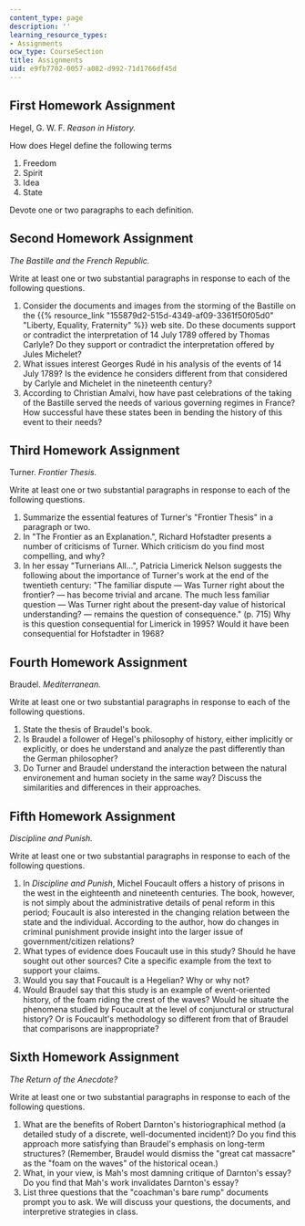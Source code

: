 ```yaml
---
content_type: page
description: ''
learning_resource_types:
- Assignments
ocw_type: CourseSection
title: Assignments
uid: e9fb7702-0057-a082-d992-71d1766df45d
---
```


First Homework Assignment
-------------------------

Hegel, G. W. F. _Reason in History._

How does Hegel define the following terms

1.  Freedom
2.  Spirit
3.  Idea
4.  State

Devote one or two paragraphs to each definition.

Second Homework Assignment
--------------------------

_The Bastille and the French Republic._

Write at least one or two substantial paragraphs in response to each of the following questions.

1.  Consider the documents and images from the storming of the Bastille on the {{% resource_link "155879d2-515d-4349-af09-3361f50f05d0" "Liberty, Equality, Fraternity" %}} web site. Do these documents support or contradict the interpretation of 14 July 1789 offered by Thomas Carlyle? Do they support or contradict the interpretation offered by Jules Michelet?
2.  What issues interest Georges Rudé in his analysis of the events of 14 July 1789? Is the evidence he considers different from that considered by Carlyle and Michelet in the nineteenth century?
3.  According to Christian Amalvi, how have past celebrations of the taking of the Bastille served the needs of various governing regimes in France? How successful have these states been in bending the history of this event to their needs?

Third Homework Assignment
-------------------------

Turner. _Frontier Thesis._

Write at least one or two substantial paragraphs in response to each of the following questions.

1.  Summarize the essential features of Turner's "Frontier Thesis" in a paragraph or two.
2.  In "The Frontier as an Explanation.", Richard Hofstadter presents a number of criticisms of Turner. Which criticism do you find most compelling, and why?
3.  In her essay "Turnerians All...", Patricia Limerick Nelson suggests the following about the importance of Turner's work at the end of the twentieth century: "The familiar dispute — Was Turner right about the frontier? — has become trivial and arcane. The much less familiar question — Was Turner right about the present-day value of historical understanding? — remains the question of consequence." (p. 715) Why is this question consequential for Limerick in 1995? Would it have been consequential for Hofstadter in 1968?

Fourth Homework Assignment
--------------------------

Braudel. _Mediterranean._

Write at least one or two substantial paragraphs in response to each of the following questions.

1.  State the thesis of Braudel's book.
2.  Is Braudel a follower of Hegel's philosophy of history, either implicitly or explicitly, or does he understand and analyze the past differently than the German philosopher?
3.  Do Turner and Braudel understand the interaction between the natural environement and human society in the same way? Discuss the similarities and differences in their approaches.

Fifth Homework Assignment
-------------------------

_Discipline and Punish._

Write at least one or two substantial paragraphs in response to each of the following questions.

1.  ln _Discipline and Punish_, Michel Foucault offers a history of prisons in the west in the eighteenth and nineteenth centuries. The book, however, is not simply about the administrative details of penal reform in this period; Foucault is also interested in the changing relation between the state and the individual. According to the author, how do changes in criminal punishment provide insight into the larger issue of government/citizen relations?
2.  What types of evidence does Foucault use in this study? Should he have sought out other sources? Cite a specific example from the text to support your claims.
3.  Would you say that Foucault is a Hegelian? Why or why not?
4.  Would Braudel say that this study is an example of event-oriented history, of the foam riding the crest of the waves? Would he situate the phenomena studied by Foucault at the level of conjunctural or structural history? Or is Foucault's methodology so different from that of Braudel that comparisons are inappropriate?

Sixth Homework Assignment
-------------------------

_The Return of the Anecdote?_

Write at least one or two substantial paragraphs in response to each of the following questions.

1.  What are the benefits of Robert Darnton's historiographical method (a detailed study of a discrete, well-documented incident)? Do you find this approach more satisfying than Braudel's emphasis on long-term structures? (Remember, Braudel would dismiss the "great cat massacre" as the "foam on the waves" of the historical ocean.)
2.  What, in your view, is Mah's most damning critique of Darnton's essay? Do you find that Mah's work invalidates Darnton's essay?
3.  List three questions that the "coachman's bare rump" documents prompt you to ask. We will discuss your questions, the documents, and interpretive strategies in class.